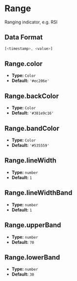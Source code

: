 # Range

Ranging indicator, e.g. RSI

## Data Format

```js
[<timestamp>, <value>]
```

## Range.color
- **Type:** `Color`
- **Default:** `'#ec206e'`

## Range.backColor
- **Type:** `Color`
- **Default:** `'#381e9c16'`

## Range.bandColor
- **Type:** `Color`
- **Default:** `'#535559'`

## Range.lineWidth
- **Type:** `number`
- **Default:** `1`

## Range.lineWidthBand
- **Type:** `number`
- **Default:** `1`

## Range.upperBand
- **Type:** `number`
- **Default:** `70`

## Range.lowerBand
- **Type:** `number`
- **Default:** `30`

